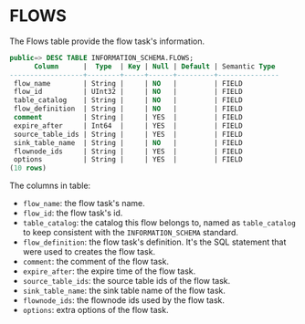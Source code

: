 # FLOWS
The Flows table provide the flow task's information.

```sql
public=> DESC TABLE INFORMATION_SCHEMA.FLOWS;
      Column      |  Type  | Key | Null | Default | Semantic Type 
------------------+--------+-----+------+---------+---------------
 flow_name        | String |     | NO   |         | FIELD
 flow_id          | UInt32 |     | NO   |         | FIELD
 table_catalog    | String |     | NO   |         | FIELD
 flow_definition  | String |     | NO   |         | FIELD
 comment          | String |     | YES  |         | FIELD
 expire_after     | Int64  |     | YES  |         | FIELD
 source_table_ids | String |     | YES  |         | FIELD
 sink_table_name  | String |     | NO   |         | FIELD
 flownode_ids     | String |     | YES  |         | FIELD
 options          | String |     | YES  |         | FIELD
(10 rows)
```

The columns in table:

* `flow_name`: the flow task's name.
* `flow_id`: the flow task's id.
* `table_catalog`: the catalog this flow belongs to, named as `table_catalog` to keep consistent with the `INFORMATION_SCHEMA` standard.
* `flow_definition`: the flow task's definition. It's the SQL statement that were used to creates the flow task.
* `comment`: the comment of the flow task.
* `expire_after`: the expire time of the flow task.
* `source_table_ids`: the source table ids of the flow task.
* `sink_table_name`: the sink table name of the flow task.
* `flownode_ids`: the flownode ids used by the flow task.
* `options`: extra options of the flow task.